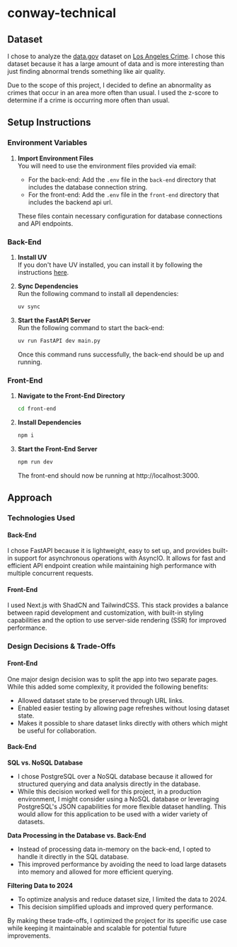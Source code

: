 # conway-technical

## Dataset

I chose to analyze the [data.gov](https://data.gov/) dataset on [Los Angeles Crime](https://catalog.data.gov/dataset/crime-data-from-2020-to-present). I chose this dataset because it has a large amount of data and is more interesting than just finding abnormal trends something like air quality.

Due to the scope of this project, I decided to define an abnormality as crimes that occur in an area more often than usual. I used the z-score to determine if a crime is occurring more often than usual.

## Setup Instructions

### Environment Variables

1. **Import Environment Files**  
   You will need to use the environment files provided via email:

   - For the back-end: Add the `.env` file in the `back-end` directory that includes the database connection string.
   - For the front-end: Add the `.env` file in the `front-end` directory that includes the backend api url.

   These files contain necessary configuration for database connections and API endpoints.

### Back-End

1. **Install UV**  
   If you don't have UV installed, you can install it by following the instructions [here](https://github.com/astral-sh/uv#installation).
2. **Sync Dependencies**  
   Run the following command to install all dependencies:

   ```sh
   uv sync
   ```

3. **Start the FastAPI Server**  
   Run the following command to start the back-end:
   ```sh
   uv run FastAPI dev main.py
   ```
   Once this command runs successfully, the back-end should be up and running.

### Front-End

1. **Navigate to the Front-End Directory**

   ```sh
   cd front-end
   ```

2. **Install Dependencies**

   ```sh
   npm i
   ```

3. **Start the Front-End Server**
   ```sh
   npm run dev
   ```
   The front-end should now be running at http://localhost:3000.

## Approach

### Technologies Used

#### Back-End

I chose FastAPI because it is lightweight, easy to set up, and provides built-in support for asynchronous operations with AsyncIO. It allows for fast and efficient API endpoint creation while maintaining high performance with multiple concurrent requests.

#### Front-End

I used Next.js with ShadCN and TailwindCSS. This stack provides a balance between rapid development and customization, with built-in styling capabilities and the option to use server-side rendering (SSR) for improved performance.

### Design Decisions & Trade-Offs

#### Front-End

One major design decision was to split the app into two separate pages. While this added some complexity, it provided the following benefits:

- Allowed dataset state to be preserved through URL links.
- Enabled easier testing by allowing page refreshes without losing dataset state.
- Makes it possible to share dataset links directly with others which might be useful for collaboration.

#### Back-End

**SQL vs. NoSQL Database**

- I chose PostgreSQL over a NoSQL database because it allowed for structured querying and data analysis directly in the database.
- While this decision worked well for this project, in a production environment, I might consider using a NoSQL database or leveraging PostgreSQL's JSON capabilities for more flexible dataset handling. This would allow for this application to be used with a wider variety of datasets.

**Data Processing in the Database vs. Back-End**

- Instead of processing data in-memory on the back-end, I opted to handle it directly in the SQL database.
- This improved performance by avoiding the need to load large datasets into memory and allowed for more efficient querying.

**Filtering Data to 2024**

- To optimize analysis and reduce dataset size, I limited the data to 2024.
- This decision simplified uploads and improved query performance.

By making these trade-offs, I optimized the project for its specific use case while keeping it maintainable and scalable for potential future improvements.
